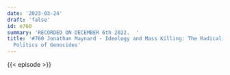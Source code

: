```yaml
---
date: '2023-03-24'
draft: 'false'
id: e760
summary: 'RECORDED ON DECEMBER 6th 2022.  '
title: '#760 Jonathan Maynard - Ideology and Mass Killing: The Radicalized Security
  Politics of Genocides'
---
```

{{< episode >}}
